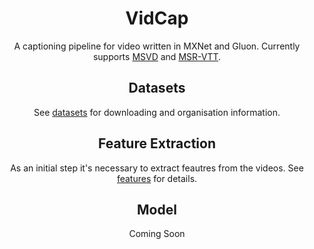 <h1 align='center'>VidCap</h1>
<p align=center>
A captioning pipeline for video written in MXNet and Gluon. Currently supports <a href="https://vsubhashini.github.io/s2vt.html">MSVD</a> and <a href="https://www.microsoft.com/en-us/research/publication/msr-vtt-a-large-video-description-dataset-for-bridging-video-and-language/">MSR-VTT</a>.
</p>

<h2 align='center'>Datasets</h2>
<p align=center>
See <a href="/datasets/">datasets</a> for downloading and organisation information.
</p>

<h2 align='center'>Feature Extraction</h2>
<p align=center>
As an initial step it's necessary to extract feautres from the videos. See <a href="/features/">features</a> for details.
</p>

<h2 align='center'>Model</h2>
<p align=center>Coming Soon</p>